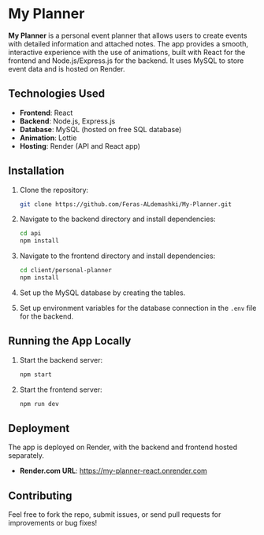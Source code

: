 # My Planner

**My Planner** is a personal event planner that allows users to create events with detailed information and attached notes. The app provides a smooth, interactive experience with the use of animations, built with React for the frontend and Node.js/Express.js for the backend. It uses MySQL to store event data and is hosted on Render.

## Technologies Used

- **Frontend**: React
- **Backend**: Node.js, Express.js
- **Database**: MySQL (hosted on free SQL database)
- **Animation**: Lottie
- **Hosting**: Render (API and React app)

## Installation

1. Clone the repository:

   ```bash
   git clone https://github.com/Feras-ALdemashki/My-Planner.git
   ```

2. Navigate to the backend directory and install dependencies:

   ```bash
   cd api
   npm install
   ```

3. Navigate to the frontend directory and install dependencies:

   ```bash
   cd client/personal-planner
   npm install
   ```

4. Set up the MySQL database by creating the tables.

5. Set up environment variables for the database connection in the `.env` file for the backend.

## Running the App Locally

1. Start the backend server:

   ```bash
   npm start
   ```

2. Start the frontend server:

   ```bash
   npm run dev
   ```

## Deployment

The app is deployed on Render, with the backend and frontend hosted separately.

- **Render.com URL**: https://my-planner-react.onrender.com

## Contributing

Feel free to fork the repo, submit issues, or send pull requests for improvements or bug fixes!
